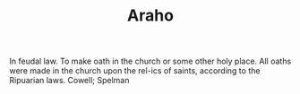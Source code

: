 ---
title: Araho
letter: A
permalink: "/definitions/araho.html"
body: In feudal law. To make oath in the church or some other holy place. All oaths
  were made in the church upon the rel-ics of saints, according to the Ripuarian laws.
  Cowell; Spelman
published_at: '2018-07-07'
source: Black's Law Dictionary
layout: post
---